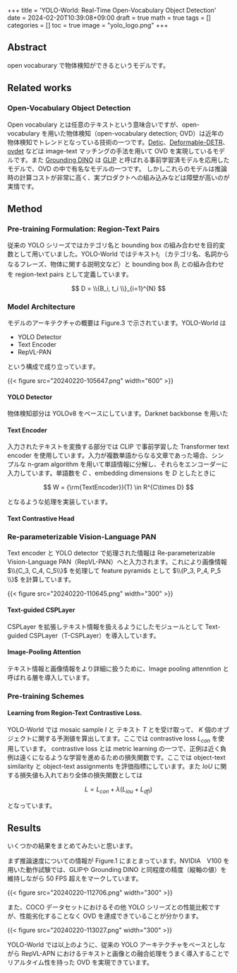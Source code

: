 +++
title = 'YOLO-World: Real-Time Open-Vocabulary Object Detection'
date = 2024-02-20T10:39:08+09:00
draft = true
math = true
tags = []
categories = []
toc = true
image = "yolo_logo.png"
+++


## Abstract

open vocaburary で物体検知ができるというモデルです。


## Related works

### Open-Vocabulary Object Detection

Open vocabulary とは任意のテキストという意味合いですが、open-vocabulary を用いた物体検知（open-vocabulary detection; OVD）は近年の物体検知でトレンドとなっている技術の一つです。[Detic](https://arxiv.org/pdf/2201.02605.pdf)、[Deformable-DETR](https://arxiv.org/pdf/2010.04159.pdf)、[ovdet](https://arxiv.org/pdf/2302.13996.pdf) などは image-text マッチングの手法を用いて OVD を実現しているモデルです。また [Grounding DINO](https://arxiv.org/abs/2303.05499) は [GLIP](https://arxiv.org/pdf/2112.03857.pdf) と呼ばれる事前学習済モデルを応用したモデルで、OVD の中で有名なモデルの一つです。
しかしこれらのモデルは推論時の計算コストが非常に高く、実プロダクトへの組み込みなどは障壁が高いのが実情です。


## Method

### Pre-training Formulation: Region-Text Pairs

従来の YOLO シリーズではカテゴリ名と bounding box の組み合わせを目的変数として用いていました。YOLO-World ではテキスト$t_i$ （カテゴリ名、名詞からなるフレーズ、物体に関する説明文など）と bounding box $B_i$ との組み合わせを region-text pairs として定義しています。

$$
D = \\{B_i, t_i \\}_{i=1}^{N}
$$



### Model Architecture

モデルのアーキテクチャの概要は Figure.3 で示されています。YOLO-World は

- YOLO Detector
- Text Encoder
- RepVL-PAN

という構成で成り立っています。

{{< figure src="20240220-105647.png" width="600" >}} 



#### YOLO Detector


物体検知部分は YOLOv8 をベースにしています。Darknet backbonse を用いた



#### Text Encoder

入力されたテキストを変換する部分では CLIP で事前学習した Transformer text encoder を使用しています。入力が複数単語からなる文章であった場合、シンプルな n-gram algorithm を用いて単語情報に分解し、それらをエンコーダーに入力しています。単語数を $C$ 、embedding dimensions を $D$ としたときに

$$
W = {\rm{TextEncoder}}(T) \in R^{C\times D}
$$

となるような処理を実装しています。


#### Text Contrastive Head



### Re-parameterizable Vision-Language PAN


Text encoder と YOLO detector で処理された情報は Re-parameterizable Vision-Language PAN（RepVL-PAN）へと入力されます。これにより画像情報 $\\{C_3, C_4, C_5\\}$ を処理して feature pyramids として $\\{P_3, P_4, P_5 \\}$ を計算しています。

{{< figure src="20240220-110645.png" width="300" >}} 



#### Text-guided CSPLayer

CSPLayer を拡張しテキスト情報を扱えるようにしたモジュールとして Text-guided CSPLayer（T-CSPLayer）を導入しています。


#### Image-Pooling Attention 

テキスト情報と画像情報をより詳細に扱うために、Image pooling attenntion と呼ばれる層を導入しています。



### Pre-training Schemes

#### Learning from Region-Text Contrastive Loss.

YOLO-World では mosaic sample $I$ と テキスト $T$ とを受け取って、 $K$ 個のオブジェクトに関する予測値を算出してます。ここでは contrastive loss $L_{con}$ を使用しています。
contrastive loss とは metric learning の一つで、正例は近く負例は遠くになるような学習を進めるための損失関数です。ここでは object-text similarity と object-text assignments を評価指標にしています。また $IoU$ に関する損失値も入れており全体の損失関数としては

$$
L = L_{con} + \lambda (L_{iou} + L_{dfl})
$$

となっています。



## Results


いくつかの結果をまとめてみたいと思います。

まず推論速度についての情報が Figure.1 にまとまっています。NVIDIA　V100 を用いた動作試験では、GLIPや Grounding DINO と同程度の精度（縦軸の値）を維持しながら 50 FPS 超えをマークしています。


{{< figure src="20240220-112706.png" width="300" >}} 


また、COCO データセットにおけるその他 YOLO シリーズとの性能比較ですが、性能劣化することなく OVD を達成できていることが分かります。

{{< figure src="20240220-113027.png" width="300" >}} 


YOLO-World では以上のように、従来の YOLO アーキテクチャをベースとしながら RepVL-APN におけるテキストと画像との融合処理をうまく導入することでリアルタイム性を持った OVD を実現できています。

